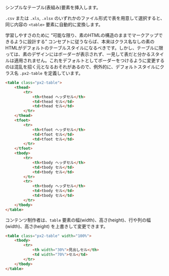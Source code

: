 シンプルなテーブル(表組み)要素を挿入します。

`.csv` または `.xls`, `.xlsx` のいずれかのファイル形式で表を用意して選択すると、同じ内容の `<table>` 要素に自動的に変換します。

学習しやすさのために <q>可能な限り、素のHTMLの構造のままでマークアップできるように設計する</q> コンセプトに従うならば、本来はクラス名なしの素のHTMLがデフォルトのテーブルスタイルになるべきです。しかし、テーブルに限っては、素のデザインにはボーダーが表示されず、一見して表だと分かるスタイルは適用されません。これをデフォルトとしてボーダーをつけるように変更するのは混乱を招く元となるおそれがあるので、例外的に、デフォルトスタイルにクラス名 `.px2-table` を定義しています。

```html
<table class="px2-table">
	<thead>
		<tr>
			<th>thead ヘッダセル</th>
			<td>thead セル</td>
			<td>thead セル</td>
		</tr>
	</thead>
	<tfoot>
		<tr>
			<th>tfoot ヘッダセル</th>
			<td>tfoot セル</td>
			<td>tfoot セル</td>
		</tr>
	</tfoot>
	<tbody>
		<tr>
			<th>tbody ヘッダセル</th>
			<td>tbody セル</td>
			<td>tbody セル</td>
		</tr>
		<tr>
			<th>tbody ヘッダセル</th>
			<td>tbody セル</td>
			<td>tbody セル</td>
		</tr>
	</tbody>
</table>
```

コンテンツ制作者は、`table` 要素の幅(width)、高さ(height)、行や列の幅(width)、高さ(height) を上書きして変更できます。

```html
<table class="px2-table" width="100%">
	<tbody>
		<tr>
			<th width="30%">見出しセル</th>
			<td width="70%">セル</td>
		</tr>
	</tbody>
</table>
```
